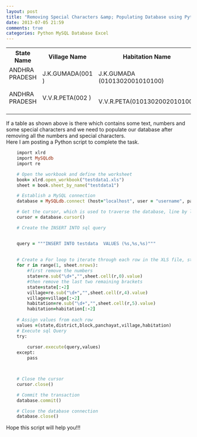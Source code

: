```yaml
---
layout: post
title: "Removing Special Characters &amp; Populating Database using Python"
date: 2013-07-05 21:59
comments: true
categories: Python MySQL Database Excel
---
```

<table>
<th>State Name</th>
<th>Village Name</th>
<th>Habitation Name</th>
<tr>
<td>ANDHRA PRADESH    &nbsp;</td>
<td>J.K.GUMADA(001 )    &nbsp;</td>
<td>J.K.GUMADA (0101302001010100)</td>
</tr>
<tr>
<td>ANDHRA PRADESH    &nbsp;</td>
<td>V.V.R.PETA(002 )    &nbsp;</td>
<td>V.V.R.PETA(0101302002010100)</td>
</tr>
</table>  


If a table as shown above is there which contains some text, numbers and some special characters and we need to populate our database after removing all the numbers and special characters.  
Here I am posting a Python script to complete the task.  

``` ruby populatedata.py
	import xlrd
	import MySQLdb
	import re

	# Open the workbook and define the worksheet
	book= xlrd.open_workbook("testdata1.xls")
	sheet = book.sheet_by_name("testdata1")

	# Establish a MySQL connection
	database = MySQLdb.connect (host="localhost", user = "username", passwd = "password", db = "database_name")

	# Get the cursor, which is used to traverse the database, line by line
	cursor = database.cursor()

	# Create the INSERT INTO sql query


	query = """INSERT INTO testdata  VALUES (%s,%s,%s)"""
	
	
	# Create a For loop to iterate through each row in the XLS file, starting at row 2 to skip the headers
	for r in range(1, sheet.nrows):
		#first remove the numbers
		state=re.sub("\d+","",sheet.cell(r,0).value)
		#then remove the last two remaining brackets
		state=state[:-2]
		village=re.sub("\d+","",sheet.cell(r,4).value)
		village=village[:-2]
		habitation=re.sub("\d+","",sheet.cell(r,5).value)
		habitation=habitation[:-2]
		
	# Assign values from each row
	values =(state,district,block,panchayat,village,habitation)
	# Execute sql Query
	try:
		
		cursor.execute(query,values)
	except:
		pass



	# Close the cursor
	cursor.close()

	# Commit the transaction
	database.commit()

	# Close the database connection
	database.close()

```

Hope this script will help you!!!

